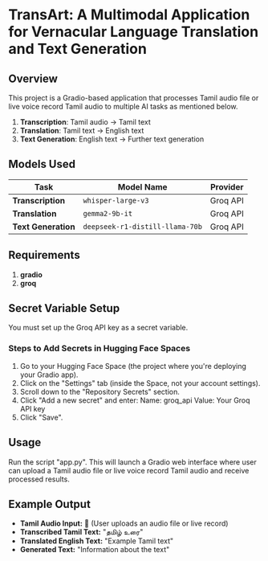 # TransArt: A Multimodal Application for Vernacular Language Translation and Text Generation

## Overview
This project is a Gradio-based application that processes Tamil audio file or live voice record Tamil audio to multiple AI tasks as mentioned below.

1. **Transcription**: Tamil audio → Tamil text
2. **Translation**: Tamil text → English text
3. **Text Generation**: English text → Further text generation

## Models Used
| Task                     | Model Name                              | Provider     |
|--------------------------|----------------------------------------|-------------|
| **Transcription**        | `whisper-large-v3`                     | Groq API    |
| **Translation**          | `gemma2-9b-it`                         | Groq API    |
| **Text Generation**      | `deepseek-r1-distill-llama-70b`        | Groq API    |

## Requirements
1. **gradio**
2. **groq**

## Secret Variable Setup
You must set up the Groq API key as a secret variable.
### Steps to Add Secrets in Hugging Face Spaces
1. Go to your Hugging Face Space (the project where you're deploying your Gradio app).
2. Click on the "Settings" tab (inside the Space, not your account settings).
3. Scroll down to the "Repository Secrets" section.
4. Click "Add a new secret" and enter:
    Name: groq_api
    Value: Your Groq API key
5. Click "Save".

## Usage
Run the script "app.py". This will launch a Gradio web interface where user can upload a Tamil audio file or live voice record Tamil audio and receive processed results.

## Example Output
- **Tamil Audio Input:** 🎤 (User uploads an audio file or live record)
- **Transcribed Tamil Text:** "தமிழ் உரை"
- **Translated English Text:** "Example Tamil text"
- **Generated Text:** "Information about the text"
